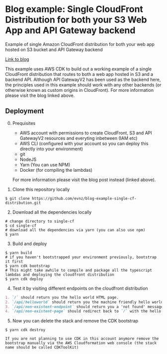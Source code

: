 # Blog example: Single CloudFront Distribution for both your S3 Web App and API Gateway backend

Example of single Amazon CloudFront distribution for both your web app hosted on S3 bucket and API Gateway backend

[Link to blog](https://dev.to/evnz/single-cloudfront-distribution-for-s3-web-app-and-api-gateway-15c3)

This example uses AWS CDK to build out a working example of a single CloudFront distribution that routes to both a web app hosted in S3 and a backend API. Although API GatewayV2 has been used as the backend here, the principles used in this example should work with any other backends (or otherwise known as custom origins in CloudFront). For more information please visit the blog linked above.

## Deployment

0. Prequisites

   - AWS account with permissions to create CloudFront, S3 and API GatewayV2 resources and everyting inbetween (IAM etc)
   - AWS CLI (configured with your account so you can deploy this directly into your environment)
   - git
   - NodeJS
   - Yarn (You can use NPM)
   - Docker (for compiling the lambdas)

   For more information please visit the blog post instead (linked above).

1. Clone this repository locally

```shell
$ git clone https://github.com/evnz/blog-example-single-cf-distribution.git
```

2. Download all the dependencies locally

```shell
# change directory to single-cf
$ cd single-cf
# download all the dependencies via yarn (you can also use npm)
$ yarn
```

3. Build and deploy

```shell
$ yarn build
# if you haven't bootstrapped your environment previously, bootstrap it first
$ yarn cdk bootstrap
# This might take awhile to compile and package all the typescript lambdas and deploying the cloudfront distribution
$ yarn cdk deploy
```

4. Test it by visiting different endpoints on the cloudfront distribution

```md
1. `/` should return you the hello world HTML page.
2. `/api/helloworld` should return you the machine friendly hello world message
3. `/api/non-existent-endpoint` should return you a 'not found' message
4. `/api/non-existent-page` should redirect back to `/` with the hello world HTML page
```

5. Now you can delete the stack and remove the CDK bootstrap

```shell
$ yarn cdk destroy
```

```
If you are not planning to use CDK in this account anymore remove the bootstrap manually via the AWS Cloudformation web console (the stack name should be called CDKToolKit)
```

